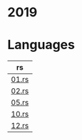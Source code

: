 # 2019

# Languages
| rs |
| -- |
| [01.rs](/2019/rust/01.rs) | 
| [02.rs](/2019/rust/02.rs) | 
| [05.rs](/2019/rust/05.rs) | 
| [10.rs](/2019/rust/10.rs) | 
| [12.rs](/2019/rust/12.rs) | 
